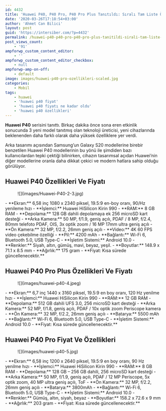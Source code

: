 ```yaml
---
id: 4432
title: 'Huawei P40, P40 Pro, P40 Pro Plus Tanıtıldı: Sıralı Tam Liste Özellikleri'
date: '2020-03-26T17:18:54+03:00'
author: 'Ahmet Can Bilici'
layout: post
guid: 'https://intersiber.com/?p=4432'
permalink: /huawei-p40-p40-pro-p40-pro-plus-tanitildi-sirali-tam-liste-ozellikleri/
post_views_count:
    - '91'
ampforwp_custom_content_editor:
    - ''
ampforwp_custom_content_editor_checkbox:
    - null
ampforwp-amp-on-off:
    - default
image: images/huawei-p40-pro-ozellikleri-scaled.jpg
categories:
    - Mobil
tags:
    - huawei
    - 'huawei p40 fiyat'
    - 'huawei p40 fiyatı ne kadar oldu'
    - 'huawei p40 özellikleri'
---
```


**Huawei P40** serisini tanıttı. Birkaç dakika önce sona eren etkinlik sonucunda 3 yeni model tanıtmış olan teknoloji üreticisi, yeni cihazlarında beklenenden daha farklı olarak daha yüksek özelliklere yer verdi.

Arka tasarımı açısından Samsung’un Galaxy S20 modellerine birebir benzetilen Huawei P40 modellerinin bu yönü ile şimdiden bazı kullanıcılardan tepki çektiği bilinirken, cihazın tasarımsal açıdan Huawei’nin diğer modellerine oranla daha dikkat çekici ve modern hatlara sahip olduğu görülüyor.

## Huawei P40 Özellikleri Ve Fiyatı

<figure class="wp-block-image size-full">![](images/Huawei-P40-2-3.jpg)</figure>- **Ekran:** 6,58 inç 1080 x 2340 piksel, 19.5:9 en-boy oranı, 90/Hz yenileme hızı
- **İşlemci:** Huawei HiSilicon Kirin 990
- **RAM:** 8 GB RAM
- **Depolama:** 128 GB dahili depolamaya ek 256 microSD kart desteği
- **Arka Kamera:** 50 MP, f/1.9, geniş açılı, PDAF / 8 MP, f/2.4, 80mm telefoto PDAF, OIS, 3x optik zoom / 16 MP 17mm ultra geniş açılı
- **Ön Kamera:** 32 MP, f/2.2, 26mm geniş açılı
- **Video:** 4K 60 FPS video çekebilme özelliği
- **Pil:** 4200 mAh
- **Bağlantı:** Wi-Fi 6, Bluetooth 5.0, USB Type-C
- **İşletim Sistemi:** Android 10.0
- **Renkler:** Siyah, altın, gümüş, mavi, beyaz, yeşil.
- **Boyutlar:** 148.9 x 71.1 x 8.5 mm
- **Ağırlık:** 175 gram
- **Fiyat: Kısa sürede güncellenecektir.**

## Huawei P40 Pro Plus Özellikleri Ve Fiyatı

<figure class="wp-block-image size-full">![](images/huawei-p40-4.jpeg)</figure>- **Ekran:** 6,7 inç 1440 x 3160 piksel, 19.5:9 en boy oranı, 120 Hz yenilme hızı
- **İşlemci:** Huawei HiSilicon Kirin 990
- **RAM:** 12 GB RAM
- **Depolama:** 512 GB dahili UFS 3.0, 256 microSD kart desteği
- **Arka Kamera:** 52 MP, f/1.8, geniş açılı, PDAF / 10x optik zoom Periscope kamera
- **Ön Kamera:** 32 MP, f/2.2, 26mm geniş açılı
- **Batarya:** 5500 mAh
- **Bağlantı:** Wi-Fi 6, Bluetooth 5.0, USB Type-C
- **İşletim Sistemi:** Android 10.0
- **Fiyat: Kısa sürede güncellenecektir.**

## Huawei P40 Pro Fiyat Ve Özellikleri

<figure class="wp-block-image size-full">![](images/huawei-p40-5.jpg)</figure>- **Ekran:** 6,58 inç 1200 x 2640 piksel, 19.5:9 en boy oranı, 90 Hz yenilme hızı
- **İşlemci:** Huawei HiSilicon Kirin 990
- **RAM:** 8 GB RAM
- **Depolama:** 128 GB – 256 GB dahili, 256 microSD kart desteği
- **Arka Kamera:** 50 MP, f/1.9, geniş açılı, PDAF / 12 MP Periscope, 5x optik zoom, 40 MP ultra geniş açılı, ToF
- **Ön Kamera:** 32 MP, f/2.2, 26mm geniş açılı
- **Batarya:** 3800mAh
- **Bağlantı:** Wi-Fi 6, Bluetooth 5.0, USB Type-C
- **İşletim Sistemi:** Android 10.0
- **Renkler:** Gümüş, altın, siyah, beyaz
- **Boyutlar:** 158.2 x 72.6 x 9 mm
- **Ağırlık:** 203 gram
- **Fiyat: Kısa sürede güncellenecektir.**